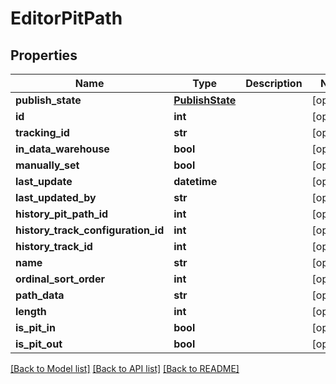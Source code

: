 # EditorPitPath

## Properties
Name | Type | Description | Notes
------------ | ------------- | ------------- | -------------
**publish_state** | [**PublishState**](PublishState.md) |  | [optional] 
**id** | **int** |  | [optional] 
**tracking_id** | **str** |  | [optional] 
**in_data_warehouse** | **bool** |  | [optional] 
**manually_set** | **bool** |  | [optional] 
**last_update** | **datetime** |  | [optional] 
**last_updated_by** | **str** |  | [optional] 
**history_pit_path_id** | **int** |  | [optional] 
**history_track_configuration_id** | **int** |  | [optional] 
**history_track_id** | **int** |  | [optional] 
**name** | **str** |  | [optional] 
**ordinal_sort_order** | **int** |  | [optional] 
**path_data** | **str** |  | [optional] 
**length** | **int** |  | [optional] 
**is_pit_in** | **bool** |  | [optional] 
**is_pit_out** | **bool** |  | [optional] 

[[Back to Model list]](../README.md#documentation-for-models) [[Back to API list]](../README.md#documentation-for-api-endpoints) [[Back to README]](../README.md)

